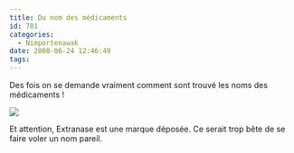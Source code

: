 ```yaml
---
title: Du nom des médicaments
id: 781
categories:
  - Nimportenawak
date: 2008-06-24 12:46:49
tags:
---
```


Des fois on se demande vraiment comment sont trouvé les noms des médicaments&nbsp;!

![](/images/extranase.jpg)

Et attention, Extranase est une marque déposée. Ce serait trop bête de se faire voler un nom pareil.